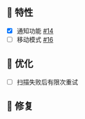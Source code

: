 <!--2024-09-26-->
## 🚀 特性

* [x] 通知功能 [#14](https://github.com/dr34m-cn/taosync/issues/14)
* [ ] 移动模式 [#16](https://github.com/dr34m-cn/taosync/issues/16)

## 🎨 优化

* [ ] 扫描失败后有限次重试

## 🐞 修复

